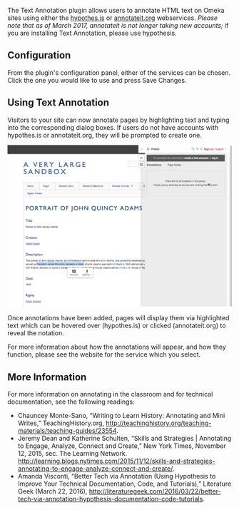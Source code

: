 The Text Annotation plugin allows users to annotate HTML text on Omeka sites using either the [hypothes.is](https://hypothes.is/) or [annotateit.org](http://annotateit.org/) webservices. *Please note that as of March 2017, annotateit is not longer taking new accounts;* if you are installing Text Annotation, please use hypothesis.

Configuration
-----------------------------
From the plugin's configuration panel, either of the services can be chosen. Click the one you would like to use and press Save Changes.

Using Text Annotation
---------------------------------
Visitors to your site can now annotate pages by highlighting text and typing into the corresponding dialog boxes. If users do not have accounts with hypothes.is or annotateit.org, they will be prompted to create one.

![Text annotation options on the right hand side of a browser window, overlaying the metadata for the item "Portrait of John Quincy Adams by Gilbert Stuart"](../doc_files/plugin_images/textannotation.png)

Once annotations have been added, pages will display them via highlighted text which can be hovered over (hypothes.is) or clicked (annotateit.org) to reveal the notation.

For more information about how the annotations will appear, and how they function, please see the website for the service which you select.

More Information
-----------------------------
For more information on annotating in the classroom and for technical documentation, see the following readings:

- Chauncey Monte-Sano, “Writing to Learn History: Annotating and Mini Writes,” TeachingHistory.org, <http://teachinghistory.org/teaching-materials/teaching-guides/23554>.
- Jeremy Dean and Katherine Schulten, “Skills and Strategies | Annotating to Engage, Analyze, Connect and Create,” New York Times, November 12, 2015, sec. The Learning Network. <http://learning.blogs.nytimes.com/2015/11/12/skills-and-strategies-annotating-to-engage-analyze-connect-and-create/>.
- Amanda Visconti, “Better Tech via Annotation (Using Hypothesis to Improve Your Technical Documentation, Code, and Tutorials),” Literature Geek (March 22, 2016), <http://literaturegeek.com/2016/03/22/better-tech-via-annotation-hypothesis-documentation-code-tutorials>.
